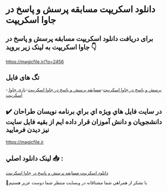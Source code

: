 # دانلود اسکریپت مسابقه پرسش و پاسخ در جاوا اسکریپت

## برای دریافت دانلود اسکریپت مسابقه پرسش و پاسخ در جاوا اسکریپت به لینک زیر بروید 👇

https://magicfile.ir/?p=2456

## تگ های فایل

-[ پرسش و پاسخ در جاوا اسکريپت](https://magicfile.ir/product/%d8%a7%d8%b3%da%a9%d8%b1%db%8c%d9%be%d8%aa-%d9%85%d8%b3%d8%a7%d8%a8%d9%82%d9%87-%d9%be%d8%b1%d8%b3%d8%b4-%d9%88-%d9%be%d8%a7%d8%b3%d8%ae-%d8%af%d8%b1-%d8%ac%d8%a7%d9%88%d8%a7-%d8%a7%d8%b3%da%a9%d8%b1%d9%8a%d9%be%d8%aa/)-[مسابقه پرسش و پاسخ در جاوا اسکريپت](https://magicfile.ir/product/%d8%a7%d8%b3%da%a9%d8%b1%db%8c%d9%be%d8%aa-%d9%85%d8%b3%d8%a7%d8%a8%d9%82%d9%87-%d9%be%d8%b1%d8%b3%d8%b4-%d9%88-%d9%be%d8%a7%d8%b3%d8%ae-%d8%af%d8%b1-%d8%ac%d8%a7%d9%88%d8%a7-%d8%a7%d8%b3%da%a9%d8%b1%d9%8a%d9%be%d8%aa/)-[بازی جاوا اسکریپت](https://magicfile.ir/product/%d8%a7%d8%b3%da%a9%d8%b1%db%8c%d9%be%d8%aa-%d9%85%d8%b3%d8%a7%d8%a8%d9%82%d9%87-%d9%be%d8%b1%d8%b3%d8%b4-%d9%88-%d9%be%d8%a7%d8%b3%d8%ae-%d8%af%d8%b1-%d8%ac%d8%a7%d9%88%d8%a7-%d8%a7%d8%b3%da%a9%d8%b1%d9%8a%d9%be%d8%aa/)

## ✔️ در سايت فايل هاي ويژه اي براي برنامه نويسان طراحان دانشجويان و دانش آموزان قرار داده ايم از بقيه فايل سايت نيز ديدن فرماييد

https://magicfile.ir


## لينک دانلود اصلي 📥 :

[دانلود اسکریپت مسابقه پرسش و پاسخ در جاوا اسکریپت](https://magicfile.ir/product/%d8%a7%d8%b3%da%a9%d8%b1%db%8c%d9%be%d8%aa-%d9%85%d8%b3%d8%a7%d8%a8%d9%82%d9%87-%d9%be%d8%b1%d8%b3%d8%b4-%d9%88-%d9%be%d8%a7%d8%b3%d8%ae-%d8%af%d8%b1-%d8%ac%d8%a7%d9%88%d8%a7-%d8%a7%d8%b3%da%a9%d8%b1%d9%8a%d9%be%d8%aa/) 


🙏با تشکر از همراهي شما مشتاقانه در وبسایت منتظر شما دوست عزیز هستیم

